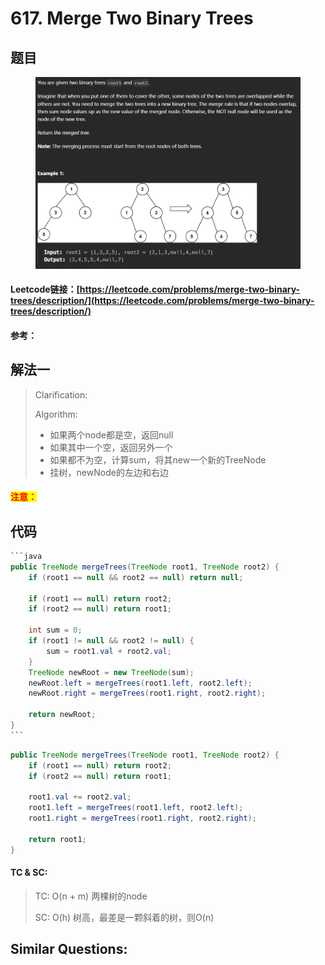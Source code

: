 # 617. Merge Two Binary Trees

## 题目

<figure><img src="../../.gitbook/assets/image (1) (1) (1) (1) (1) (1) (1) (1) (1) (1) (1) (1).png" alt=""><figcaption></figcaption></figure>

#### Leetcode链接：[https://leetcode.com/problems/merge-two-binary-trees/description/](https://leetcode.com/problems/merge-two-binary-trees/description/)

#### 参考：

## 解法一

> Clarification:&#x20;
>
> Algorithm:&#x20;
>
> * 如果两个node都是空，返回null
> * 如果其中一个空，返回另外一个
> * 如果都不为空，计算sum，将其new一个新的TreeNode
> * 挂树，newNode的左边和右边

#### <mark style="color:red;">注意：</mark>

## 代码

````java
```java
public TreeNode mergeTrees(TreeNode root1, TreeNode root2) {
    if (root1 == null && root2 == null) return null;

    if (root1 == null) return root2;
    if (root2 == null) return root1;

    int sum = 0;
    if (root1 != null && root2 != null) {
        sum = root1.val + root2.val;
    }
    TreeNode newRoot = new TreeNode(sum);
    newRoot.left = mergeTrees(root1.left, root2.left);
    newRoot.right = mergeTrees(root1.right, root2.right);

    return newRoot;
}
```
````

```java
public TreeNode mergeTrees(TreeNode root1, TreeNode root2) {
    if (root1 == null) return root2;
    if (root2 == null) return root1;

    root1.val += root2.val;
    root1.left = mergeTrees(root1.left, root2.left);
    root1.right = mergeTrees(root1.right, root2.right);

    return root1;
}
```

#### TC & SC:&#x20;

> TC: O(n + m) 两棵树的node
>
> SC: O(h) 树高，最差是一颗斜着的树，则O(n)

## **Similar Questions:**&#x20;
